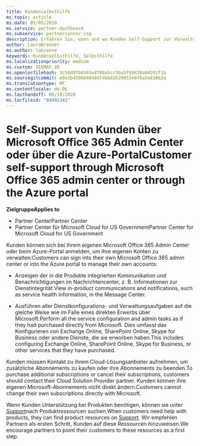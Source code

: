 ```yaml
---
title: Kundenselbsthilfe
ms.topic: article
ms.date: 05/05/2020
ms.service: partner-dashboard
ms.subservice: partnercenter-csp
description: Erfahren Sie, wann und wo Kunden Self-Support zur Verwaltung Ihrer eigenen Konten und wann Sie sich an Ihren Cloud Solution Provider-Partner wenden können.
author: LauraBrenner
ms.author: labrenne
keywords: Kundenselbsthilfe, Selbsthilfe
ms.localizationpriority: medium
ms.custom: SEOMAY.20
ms.openlocfilehash: 3c50d97b6565e8786a5cc5ba5f99438a84281f1b
ms.sourcegitcommit: e0a1b4506840486f4bb82620051e0f6a5e81662a
ms.translationtype: MT
ms.contentlocale: de-DE
ms.lasthandoff: 06/18/2020
ms.locfileid: "84991342"
---
```

# <a name="customer-self-support-through-microsoft-office-365-admin-center-or-through-the-azure-portal"></a><span data-ttu-id="b528b-104">Self-Support von Kunden über Microsoft Office 365 Admin Center oder über die Azure-Portal</span><span class="sxs-lookup"><span data-stu-id="b528b-104">Customer self-support through Microsoft Office 365 admin center or through the Azure portal</span></span>

<span data-ttu-id="b528b-105">**Zielgruppe**</span><span class="sxs-lookup"><span data-stu-id="b528b-105">**Applies to**</span></span>

-  <span data-ttu-id="b528b-106">Partner Center</span><span class="sxs-lookup"><span data-stu-id="b528b-106">Partner Center</span></span>
-  <span data-ttu-id="b528b-107">Partner Center für Microsoft Cloud for US Government</span><span class="sxs-lookup"><span data-stu-id="b528b-107">Partner Center for Microsoft Cloud for US Government</span></span>

<span data-ttu-id="b528b-108">Kunden können sich bei Ihrem eigenen Microsoft Office 365 Admin Center oder beim Azure-Portal anmelden, um Ihre eigenen Konten zu verwalten:</span><span class="sxs-lookup"><span data-stu-id="b528b-108">Customers can sign into their own Microsoft Office 365 admin center or into the Azure portal to manage their own accounts:</span></span>

-   <span data-ttu-id="b528b-109">Anzeigen der in die Produkte integrierten Kommunikation und Benachrichtigungen im Nachrichtencenter, z. B. Informationen zur Dienstintegrität.</span><span class="sxs-lookup"><span data-stu-id="b528b-109">View in-product communications and notifications, such as service health information, in the Message Center.</span></span>

-   <span data-ttu-id="b528b-110">Ausführen aller Dienstkonfigurations- und Verwaltungsaufgaben auf die gleiche Weise wie im Falle eines direkten Erwerbs über Microsoft.</span><span class="sxs-lookup"><span data-stu-id="b528b-110">Perform all the service configuration and admin tasks as if they had purchased directly from Microsoft.</span></span> <span data-ttu-id="b528b-111">Dies umfasst das Konfigurieren von Exchange Online, SharePoint Online, Skype for Business oder andere Dienste, die sie erworben haben.</span><span class="sxs-lookup"><span data-stu-id="b528b-111">This includes configuring Exchange Online, SharePoint Online, Skype for Business, or other services that they have purchased.</span></span>

<span data-ttu-id="b528b-112">Kunden müssen Kontakt zu ihrem Cloud-Lösungsanbieter aufnehmen, um zusätzliche Abonnements zu kaufen oder ihre Abonnements zu beenden.</span><span class="sxs-lookup"><span data-stu-id="b528b-112">To purchase additional subscriptions or cancel their subscriptions, customers should contact their Cloud Solution Provider partner.</span></span> <span data-ttu-id="b528b-113">Kunden können ihre eigenen Microsoft-Abonnements nicht direkt ändern.</span><span class="sxs-lookup"><span data-stu-id="b528b-113">Customers cannot change their own subscriptions directly with Microsoft.</span></span>

<span data-ttu-id="b528b-114">Wenn Kunden Unterstützung bei Produkten benötigen, können sie unter [Support](https://partnercenter.microsoft.com/partner/support)nach Produktressourcen suchen.</span><span class="sxs-lookup"><span data-stu-id="b528b-114">When customers need help with products, they can find product resources on [Support](https://partnercenter.microsoft.com/partner/support).</span></span> <span data-ttu-id="b528b-115">Wir empfehlen Partnern als ersten Schritt, Kunden auf diese Ressourcen hinzuweisen.</span><span class="sxs-lookup"><span data-stu-id="b528b-115">We encourage partners to point their customers to these resources as a first step.</span></span>

 

 



